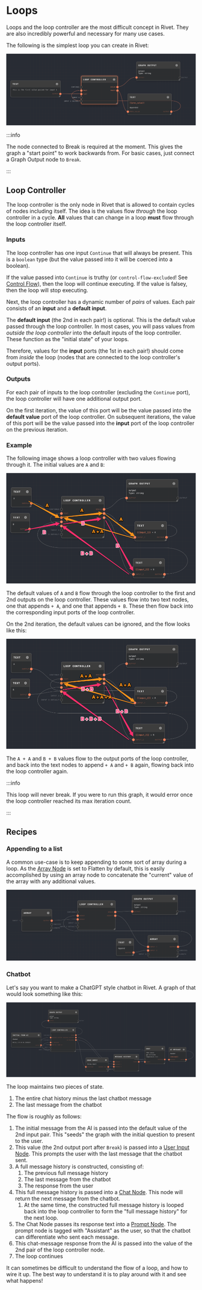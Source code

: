 # Loops

Loops and the loop controller are the most difficult concept in Rivet. They are also incredibly powerful and necessary for many use cases.

The following is the simplest loop you can create in Rivet:

![Simplest Loop](./assets/simplest-loop.png)

:::info

The node connected to Break is required at the moment. This gives the graph a "start point" to work backwards from. For basic cases, just connect a Graph Output node to `Break`.

:::

## Loop Controller

The loop controller is the only node in Rivet that is allowed to contain cycles of nodes including itself. The idea is the values flow _through_ the loop controller in a cycle. **All** values that can change in a loop **must** flow through the loop controller itself.

### Inputs

The loop controller has one input `Continue` that will always be present. This is a `boolean` type (but the value passed into it will be coerced into a boolean).

If the value passed into `Continue` is truthy (or `control-flow-excluded`! See [Control Flow](./control-flow.md)), then the loop will continue executing. If the value is falsey, then the loop will stop executing.

Next, the loop controller has a dynamic number of _pairs_ of values. Each pair consists of an **input** and a **default input**.

The **default input** (the 2nd in each pair!) is optional. This is the default value passed through the loop controller. In most cases, you will pass values from _outside the loop controller_ into the default inputs of the loop controller. These function as the "initial state" of your loops.

Therefore, values for the **input** ports (the 1st in each pair!) should come from _inside_ the loop (nodes that are connected to the loop controller's output ports).

### Outputs

For each pair of inputs to the loop controller (excluding the `Continue` port), the loop controller will have one additional output port.

On the first iteration, the value of this port will be the value passed into the **default value** port of the loop controller. On subsequent iterations, the value of this port will be the value passed into the **input** port of the loop controller on the previous iteration.

### Example

The following image shows a loop controller with two values flowing through it. The initial values are `A` and `B`:

![Loop controller iteration 1](./assets/loop-controller-iteration-1.png)

The default values of `A` and `B` flow through the loop controller to the first and 2nd outputs on the loop controller. These values flow into two text nodes, one that appends `+ A`, and one that appends `+ B`. These then flow back into the corresponding input ports of the loop controller.

On the 2nd iteration, the default values can be ignored, and the flow looks like this:

![Loop controller iteration 2](./assets/loop-controller-iteration-2.png)

The `A + A` and `B + B` values flow to the output ports of the loop controller, and back into the text nodes to append `+ A` and `+ B` again, flowing back into the loop controller again.

:::info

This loop will never break. If you were to run this graph, it would error once the loop controller reached its max iteration count.

:::

## Recipes

### Appending to a list

A common use-case is to keep appending to some sort of array during a loop. As the [Array Node](../node-reference/array.mdx) is set to Flatten by default, this is easily accomplished by using an array node to concatenate the "current" value of the array with any additional values.

![Loop array recipe](./assets/loop-array-recipe.png)

### Chatbot

Let's say you want to make a ChatGPT style chatbot in Rivet. A graph of that would look something like this:

![Chatbot graph](./assets/chatbot-graph.png)

The loop maintains two pieces of state.

1. The entire chat history minus the last chatbot message
2. The last message from the chatbot

The flow is roughly as follows:

1. The initial message from the AI is passed into the default value of the 2nd input pair. This "seeds" the graph with the initial question to present to the user.
2. This value (the 2nd output port after `Break`) is passed into a [User Input Node](../node-reference/user-input.mdx). This prompts the user with the last message that the chatbot sent.
3. A full message history is constructed, consisting of:
   1. The previous full message history
   2. The last message from the chatbot
   3. The response from the user
4. This full message history is passed into a [Chat Node](../node-reference/chat.mdx). This node will return the next message from the chatbot.
   1. At the same time, the constructed full message history is looped back into the loop controller to form the "full message history" for the next loop.
5. The Chat Node passes its response text into a [Prompt Node](../node-reference/prompt.mdx). The prompt node is tagged with "Assistant" as the user, so that the chatbot can differentiate who sent each message.
6. This chat-message response from the AI is passed into the value of the 2nd pair of the loop controller node.
7. The loop continues

It can sometimes be difficult to understand the flow of a loop, and how to wire it up. The best way to understand it is to play around with it and see what happens!
